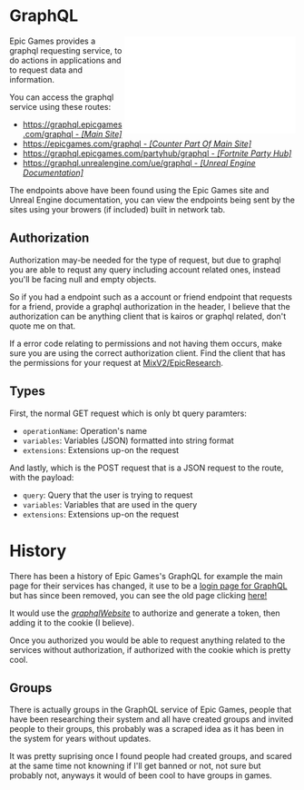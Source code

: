 # GraphQL

<a href="https://gist.github.com/ToutinRoger/dd61991d4c1644454ff9aa4f0afe4713" target="_blank"><img align="right" width="302" height="172" src="https://raw.githubusercontent.com/Tectors/EpicGraphQL/main/scripting/art/usage-redirect.svg"></a>

Epic Games provides a graphql requesting service, to do actions in applications and to request data and information.

You can access the graphql service using these routes:

- [https://graphql.epicgames.com/graphql - *[Main Site]*](https://graphql.epicgames.com/graphql)
- [https://epicgames.com/graphql - *[Counter Part Of Main Site]*](https://epicgames.com/graphql)
- [https://graphql.epicgames.com/partyhub/graphql - *[Fortnite Party Hub]*](https://graphql.epicgames.com/partyhub/graphql)
- [https://graphql.unrealengine.com/ue/graphql - *[Unreal Engine Documentation]*](https://graphql.unrealengine.com/ue/graphql)

The endpoints above have been found using the Epic Games site and Unreal Engine documentation, you can view the endpoints being sent by the sites using your browers (if included) built in network tab.

## Authorization
Authorization may-be needed for the type of request, but due to graphql you are able to requst any query including account related ones, instead you'll be facing null and empty objects.

So if you had a endpoint such as a account or friend endpoint that requests for a friend, provide a graphql authorization in the header, I believe that the authorization can be anything client that is kairos or graphql related, don't quote me on that.

If a error code relating to permissions and not having them occurs, make sure you are using the correct authorization client. Find the client that has the permissions for your request at [MixV2/EpicResearch](https://github.com/MixV2/EpicResearch/blob/master/docs/auth/auth_clients.md).

## Types
First, the normal GET request which is only bt query paramters:

- `operationName`: Operation's name
- `variables`: Variables (JSON) formatted into string format
- `extensions`: Extensions up-on the request

And lastly, which is the POST request that is a JSON request to the route, with the payload:

- `query`: Query that the user is trying to request
- `variables`: Variables that are used in the query
- `extensions`: Extensions up-on the request

# History
There has been a history of Epic Games's GraphQL for example the main page for their services has changed, it use to be a [login page for GraphQL](https://graphql.epicgames.com/) but has since been removed, you can see the old page clicking [here!](https://web.archive.org/web/20200208114405/https://graphql.epicgames.com/)

It would use the [*graphqlWebsite*](https://github.com/MixV2/EpicResearch/blob/master/docs/auth/permissions/319e1527d0be4457a1067829fc0ad86e.md) to authorize and generate a token, then adding it to the cookie (I believe).

Once you authorized you would be able to request anything related to the services without authorization, if authorized with the cookie which is pretty cool.

## Groups
There is actually groups in the GraphQL service of Epic Games, people that have been researching their system and all have created groups and invited people to their groups, this probably was a scraped idea as it has been in the system for years without updates.

It was pretty suprising once I found people had created groups, and scared at the same time not knowning if I'll get banned or not, not sure but probably not, anyways it would of been cool to have groups in games.
